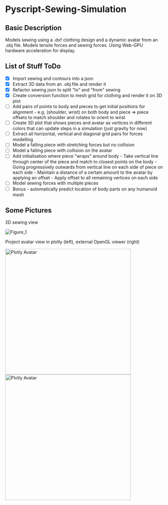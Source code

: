 # Pyscript-Sewing-Simulation

## Basic Description

Models sewing using a .dxf clothing design and a dynamic avatar from an .obj file. Models tensile forces and sewing forces. Using Web-GPU hardware acceleration for display.

## List of Stuff ToDo

- [x] Import sewing and contours into a json
- [x] Extract 3D data from an .obj file and render it
- [x] Refactor sewing json to split "to" and "from" sewing
- [x] Create conversion function to mesh grid for clothing and render it on 3D plot
- [ ] Add pairs of points to body and pieces to get initial positions for alignment
      - e.g. (shoulder, wrist) on both body and piece => piece offsets to match shoulder and rotates to orient to wrist
- [ ] Create 3D plot that shows pieces and avatar as vertices in different colors that can update steps in a simulation (just gravity for now)
- [ ] Extract all horizontal, vertical and diagonal grid pairs for forces modelling
- [ ] Model a falling piece with stretching forces but no collision
- [ ] Model a falling piece with collision on the avatar
- [ ] Add initialisation where piece "wraps" around body
      - Take vertical line through center of the piece and match to closest points on the body
      - Going progressively outwards from vertical line on each side of piece on each side
      - Maintain a distance of a certain amount to the avatar by applying an offset
      - Apply offset to all remaining vertices on each side
- [ ] Model sewing forces with multiple pieces
- [ ] Bonus - automatically predict location of body parts on any humanoid mesh

## Some Pictures

2D sewing view

![Figure_1](https://github.com/user-attachments/assets/d0678c08-eb7b-4471-add4-7a9fa208e130)

Project avatar view in plotly (left), external OpenGL viewer (right)

<span>
<img src="https://github.com/user-attachments/assets/8ce24b74-0122-4266-8c19-ca209e1b0b4e" alt="Plotly Avatar" width="400">
<img src="https://github.com/user-attachments/assets/984ccd6d-aaaa-45c2-958f-76159043bf50" alt="Plotly Avatar" width="400">
</span>

